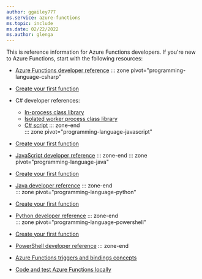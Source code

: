 ```yaml
---
author: ggailey777
ms.service: azure-functions
ms.topic: include
ms.date: 02/22/2022
ms.author: glenga
---
```


This is reference information for Azure Functions developers. If you're new to Azure Functions, start with the following resources:

* [Azure Functions developer reference](../articles/azure-functions/functions-reference.md)
::: zone pivot="programming-language-csharp"
* [Create your first function](../articles/azure-functions/create-first-function-vs-code-csharp.md)

* C# developer references:
    * [In-process class library](../articles/azure-functions/functions-dotnet-class-library.md)
    * [Isolated worker process class library](../articles/azure-functions/dotnet-isolated-process-guide.md)
    * [C# script](../articles/azure-functions/functions-reference-csharp.md)
::: zone-end  
::: zone pivot="programming-language-javascript"  
* [Create your first function](../articles/azure-functions/create-first-function-vs-code-node.md)

* [JavaScript developer reference](../articles/azure-functions/functions-reference-node.md?tabs=javascript)
::: zone-end
::: zone pivot="programming-language-java"
* [Create your first function](../articles/azure-functions/create-first-function-cli-java.md)

* [Java developer reference](../articles/azure-functions/functions-reference-java.md)
::: zone-end  
::: zone pivot="programming-language-python"  
* [Create your first function](../articles/azure-functions/create-first-function-vs-code-python.md)

* [Python developer reference](../articles/azure-functions/functions-reference-python.md)
::: zone-end  
::: zone pivot="programming-language-powershell"
* [Create your first function](../articles/azure-functions/create-first-function-vs-code-powershell.md)

* [PowerShell developer reference](../articles/azure-functions/functions-reference-powershell.md)
::: zone-end 
* [Azure Functions triggers and bindings concepts](../articles/azure-functions/functions-triggers-bindings.md)

* [Code and test Azure Functions locally](../articles/azure-functions/functions-develop-local.md)
